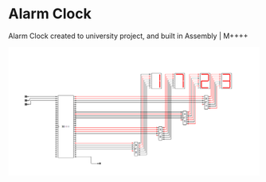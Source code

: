 # Alarm Clock

Alarm Clock created to university project, and built in Assembly | M++++

<img src="https://github.com/RubensKj/relogio-despertador-assembly/blob/master/.github/clock_image.png?raw=true" alt="Alarm Clock" />

